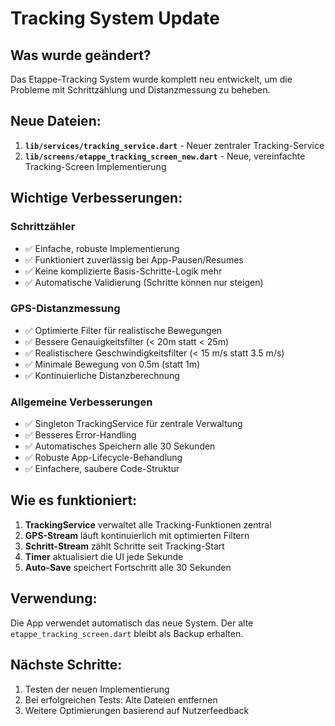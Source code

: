 # Tracking System Update

## Was wurde geändert?

Das Etappe-Tracking System wurde komplett neu entwickelt, um die Probleme mit Schrittzählung und Distanzmessung zu beheben.

## Neue Dateien:

1. **`lib/services/tracking_service.dart`** - Neuer zentraler Tracking-Service
2. **`lib/screens/etappe_tracking_screen_new.dart`** - Neue, vereinfachte Tracking-Screen Implementierung

## Wichtige Verbesserungen:

### Schrittzähler

- ✅ Einfache, robuste Implementierung
- ✅ Funktioniert zuverlässig bei App-Pausen/Resumes
- ✅ Keine komplizierte Basis-Schritte-Logik mehr
- ✅ Automatische Validierung (Schritte können nur steigen)

### GPS-Distanzmessung

- ✅ Optimierte Filter für realistische Bewegungen
- ✅ Bessere Genauigkeitsfilter (< 20m statt < 25m)
- ✅ Realistischere Geschwindigkeitsfilter (< 15 m/s statt 3.5 m/s)
- ✅ Minimale Bewegung von 0.5m (statt 1m)
- ✅ Kontinuierliche Distanzberechnung

### Allgemeine Verbesserungen

- ✅ Singleton TrackingService für zentrale Verwaltung
- ✅ Besseres Error-Handling
- ✅ Automatisches Speichern alle 30 Sekunden
- ✅ Robuste App-Lifecycle-Behandlung
- ✅ Einfachere, saubere Code-Struktur

## Wie es funktioniert:

1. **TrackingService** verwaltet alle Tracking-Funktionen zentral
2. **GPS-Stream** läuft kontinuierlich mit optimierten Filtern
3. **Schritt-Stream** zählt Schritte seit Tracking-Start
4. **Timer** aktualisiert die UI jede Sekunde
5. **Auto-Save** speichert Fortschritt alle 30 Sekunden

## Verwendung:

Die App verwendet automatisch das neue System. Der alte `etappe_tracking_screen.dart` bleibt als Backup erhalten.

## Nächste Schritte:

1. Testen der neuen Implementierung
2. Bei erfolgreichen Tests: Alte Dateien entfernen
3. Weitere Optimierungen basierend auf Nutzerfeedback


